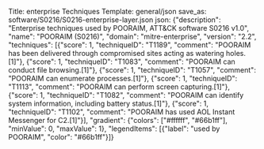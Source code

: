 Title: enterprise Techniques
Template: general/json
save_as: software/S0216/S0216-enterprise-layer.json
json: {"description": "Enterprise techniques used by POORAIM, ATT&CK software S0216 v1.0", "name": "POORAIM (S0216)", "domain": "mitre-enterprise", "version": "2.2", "techniques": [{"score": 1, "techniqueID": "T1189", "comment": "POORAIM has been delivered through compromised sites acting as watering holes.[1]"}, {"score": 1, "techniqueID": "T1083", "comment": "POORAIM can conduct file browsing.[1]"}, {"score": 1, "techniqueID": "T1057", "comment": "POORAIM can enumerate processes.[1]"}, {"score": 1, "techniqueID": "T1113", "comment": "POORAIM can perform screen capturing.[1]"}, {"score": 1, "techniqueID": "T1082", "comment": "POORAIM can identify system information, including battery status.[1]"}, {"score": 1, "techniqueID": "T1102", "comment": "POORAIM has used AOL Instant Messenger for C2.[1]"}], "gradient": {"colors": ["#ffffff", "#66b1ff"], "minValue": 0, "maxValue": 1}, "legendItems": [{"label": "used by POORAIM", "color": "#66b1ff"}]}